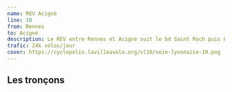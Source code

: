 ```yaml
---
name: REV Acigné
line: 10
from: Rennes
to: Acigné
description: Le REV entre Rennes et Acigné suit le bd Saint Roch puis La Pommeraie avant de continuer sous la forme de deux pistes unidirectionnelles de part et d'autre de la D86 avec un anneau cyclable sécurisé porte de Tizé.
trafic: 24k vélos/jour
cover: https://cyclopolis.lavilleavelo.org/vl10/voie-lyonnaise-10.png
---
```


## Les tronçons
